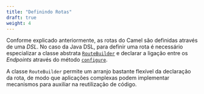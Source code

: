 ```yaml
---
title: "Definindo Rotas"
draft: true
weight: 4
---
```


Conforme explicado anteriormente, as rotas do Camel são definidas através de uma _DSL_. No caso da Java DSL, para definir uma rota é necessário especializar a classe abstrata [`RouteBuilder`](https://www.javadoc.io/static/org.apache.camel/camel-core-model/3.11.1/org/apache/camel/builder/RouteBuilder.html) e declarar a ligação entre os _Endpoints_ através do método [`configure`](https://www.javadoc.io/static/org.apache.camel/camel-core-model/3.11.1/org/apache/camel/builder/RouteBuilder.html#configure--).

A classe `RouteBuilder` permite um arranjo bastante flexível da declaração da rota, de modo que aplicações complexas podem implementar mecanismos para auxiliar na reutilização de código.


